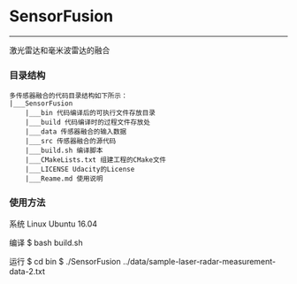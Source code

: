 # SensorFusion

------

激光雷达和毫米波雷达的融合



### 目录结构

```
多传感器融合的代码目录结构如下所示：
|___SensorFusion
    |___bin 代码编译后的可执行文件存放目录
    |___build 代码编译时的过程文件存放处
    |___data 传感器融合的输入数据
    |___src 传感器融合的源代码
    |___build.sh 编译脚本
    |___CMakeLists.txt 组建工程的CMake文件
    |___LICENSE Udacity的License
    |___Reame.md 使用说明
```

### 使用方法

系统
Linux Ubuntu 16.04

编译
$ bash build.sh

运行
$ cd bin
$ ./SensorFusion ../data/sample-laser-radar-measurement-data-2.txt
